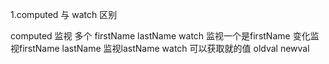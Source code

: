 1.computed 与 watch 区别

computed 监视 多个 firstName lastName 
watch 监视一个是firstName 变化监视firstName lastName 监视lastName
watch 可以获取就的值 oldval newval